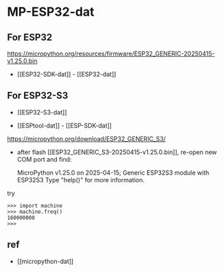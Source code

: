 
# MP-ESP32-dat


## For ESP32


https://micropython.org/resources/firmware/ESP32_GENERIC-20250415-v1.25.0.bin

- [[ESP32-SDK-dat]] - [[ESP32-dat]]

## For ESP32-S3 

- [[ESP32-S3-dat]]

- [[ESPtool-dat]] - [[ESP-SDK-dat]]

https://micropython.org/download/ESP32_GENERIC_S3/

- after flash [[ESP32_GENERIC_S3-20250415-v1.25.0.bin]], re-open new COM port and find: 

    MicroPython v1.25.0 on 2025-04-15; Generic ESP32S3 module with ESP32S3
    Type "help()" for more information.
    >>> 

try 

    >>> import machine
    >>> machine.freq() 
    160000000
    >>> 



## ref 

- [[micropython-dat]]